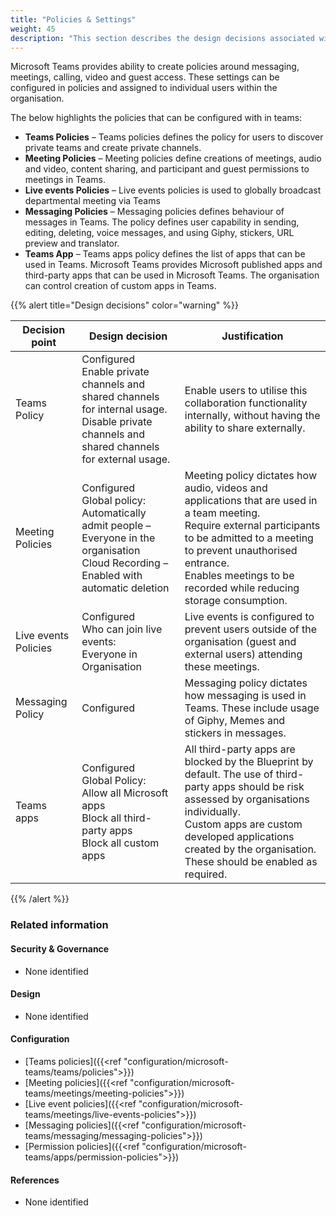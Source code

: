 ```yaml
---
title: "Policies & Settings"
weight: 45
description: "This section describes the design decisions associated with Teams Policies & Settings for system(s) built using ASD's Blueprint for Secure Cloud."
---
```


Microsoft Teams provides ability to create policies around messaging, meetings, calling, video and guest access. These settings can be configured in policies and assigned to individual users within the organisation.

The below highlights the policies that can be configured with in teams:

* **Teams Policies** – Teams policies defines the policy for users to discover private teams and create private channels.
* **Meeting Policies** – Meeting policies define creations of meetings, audio and video, content sharing, and participant and guest permissions to meetings in Teams.
* **Live events Policies** – Live events policies is used to globally broadcast departmental meeting via Teams
* **Messaging Policies** – Messaging policies defines behaviour of messages in Teams. The policy defines user capability in sending, editing, deleting, voice messages, and using Giphy, stickers, URL preview and translator.
* **Teams App** – Teams apps policy defines the list of apps that can be used in Teams. Microsoft Teams provides Microsoft published apps and third-party apps that can be used in Microsoft Teams. The organisation can control creation of custom apps in Teams.

{{% alert title="Design decisions" color="warning" %}}

| Decision point       | Design decision                                                                                                                                    | Justification                                                                                                                                                                                                                                                       |
| -------------------- | -------------------------------------------------------------------------------------------------------------------------------------------------- | ------------------------------------------------------------------------------------------------------------------------------------------------------------------------------------------------------------------------------------------------------------------- |
| Teams Policy         | Configured<br>Enable private channels and shared channels for internal usage. <br>Disable private channels and shared channels for external usage. | Enable users to utilise this collaboration functionality internally, without having the ability to share externally.                                                                                                                                                 |
| Meeting Policies     | Configured<br>Global policy:<br>Automatically admit people – Everyone in the organisation<br>Cloud Recording – Enabled with automatic deletion     | Meeting policy dictates how audio, videos and applications that are used in a team meeting.<br>Require external participants to be admitted to a meeting to prevent unauthorised entrance.<br>Enables meetings to be recorded while reducing storage consumption.   |
| Live events Policies | Configured<br>Who can join live events:<br>Everyone in Organisation                                                                                | Live events is configured to prevent users outside of the organisation (guest and external users) attending these meetings.                                                                                                                                      |
| Messaging Policy     | Configured                                                                                                                                         | Messaging policy dictates how messaging is used in Teams. These include usage of Giphy, Memes and stickers in messages.                                                                                                                                             |
| Teams apps           | Configured<br>Global Policy:<br>Allow all Microsoft apps<br>Block all third-party apps<br>Block all custom apps                                    | All third-party apps are blocked by the Blueprint by default. The use of third-party apps should be risk assessed by organisations individually.<br>Custom apps are custom developed applications created by the organisation. These should be enabled as required. |

{{% /alert %}}

### Related information

#### Security & Governance

* None identified

#### Design

* None identified

#### Configuration

* [Teams policies]({{<ref "configuration/microsoft-teams/teams/policies">}})
* [Meeting policies]({{<ref "configuration/microsoft-teams/meetings/meeting-policies">}})
* [Live event policies]({{<ref "configuration/microsoft-teams/meetings/live-events-policies">}})
* [Messaging policies]({{<ref "configuration/microsoft-teams/messaging/messaging-policies">}})
* [Permission policies]({{<ref "configuration/microsoft-teams/apps/permission-policies">}})

#### References

* None identified
